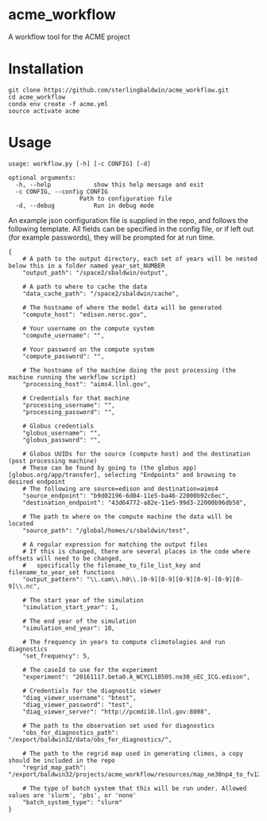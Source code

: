 # acme_workflow
A workflow tool for the ACME project

# Installation

    git clone https://github.com/sterlingbaldwin/acme_workflow.git
    cd acme_workflow
    conda env create -f acme.yml
    source activate acme


# Usage

    usage: workflow.py [-h] [-c CONFIG] [-d]

    optional arguments:
      -h, --help            show this help message and exit
      -c CONFIG, --config CONFIG
                        Path to configuration file
      -d, --debug           Run in debug mode


An example json configuration file is supplied in the repo, and follows the following template.
All fields can be specified in the config file, or if left out (for example passwords), they will be prompted for at run time.

    {
        # A path to the output directory, each set of years will be nested below this in a folder named year_set_NUMBER
        "output_path": "/space2/sbaldwin/output",

        # A path to where to cache the data
        "data_cache_path": "/space2/sbaldwin/cache",

        # The hostname of where the model data will be generated
        "compute_host": "edison.nersc.gov",

        # Your username on the compute system
        "compute_username": "",

        # Your password on the compute system 
        "compute_password": "",

        # The hostname of the machine doing the post processing (the machine running the workflow script)
        "processing_host": "aims4.llnl.gov",

        # Credentials for that machine
        "processing_username": "",
        "processing_password": "",

        # Globus credentials
        "globus_username": "",
        "globus_password": "",

        # Globus UUIDs for the source (compute host) and the destination (post processing machine)
        # These can be found by going to (the globus app)[globus.org/app/transfer], selecting "Endpoints" and browsing to desired endpoint
        # The following are source=edison and destination=aims4
        "source_endpoint": "b9d02196-6d04-11e5-ba46-22000b92c6ec",
        "destination_endpoint": "43d64772-a82e-11e5-99d3-22000b96db58",

        # The path to where on the compute machine the data will be located
        "source_path": "/global/homes/s/sbaldwin/test",

        # A regular expression for matching the output files
        # If this is changed, there are several places in the code where offsets will need to be changed,
        #   specifically the filename_to_file_list_key and filename_to_year_set functions
        "output_pattern": "\\.cam\\.h0\\.[0-9][0-9][0-9][0-9]-[0-9][0-9]\\.nc",

        # The start year of the simulation
        "simulation_start_year": 1,

        # The end year of the simulation
        "simulation_end_year": 10,

        # The frequency in years to compute climotologies and run diagnostics
        "set_frequency": 5,

        # The caseId to use for the experiment
        "experiment": "20161117.beta0.A_WCYCL1850S.ne30_oEC_ICG.edison",

        # Credentials for the diagnostic viewer
        "diag_viewer_username": "btest",
        "diag_viewer_password": "test",
        "diag_viewer_server": "http://pcmdi10.llnl.gov:8008",

        # The path to the observation set used for diagnostics
        "obs_for_diagnostics_path": "/export/baldwin32/data/obs_for_diagnostics/",

        # The path to the regrid map used in generating climos, a copy should be included in the repo
        "regrid_map_path": "/export/baldwin32/projects/acme_workflow/resources/map_ne30np4_to_fv129x256_aave.20150901.nc",

        # The type of batch system that this will be run under. Allowed values are 'slurm', 'pbs', or 'none'
        "batch_system_type": "slurm"
    }